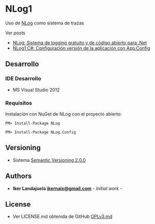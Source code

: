 # NLog1

Uso de [NLog](http://nlog-project.org/) como sistema de trazas

Ver posts 

* [NLog: Sistema de logging gratuito y de código abierto para .Net](https://ikerlandajuela.wordpress.com/2017/07/23/nlog-sistema-de-logging-gratuito-y-de-codigo-abierto-para-net/)
* [NLog1 C#: Configuración versión de la aplicación con App.Config](https://ikerlandajuela.wordpress.com/2017/08/05/nlog1-c-configuracion-version-de-la-aplicacion-con-app-config/)

## Desarrollo

### IDE Desarrollo 

* MS Visual Studio 2012


### Requisitos

Instalación con NuGet de NLog con el proyecto abierto:

```
PM> Install-Package NLog 
```

```
PM> Install-Package NLog.Config
```



## Versioning

* Sistema [Semantic Versioning 2.0.0](http://semver.org/) 

## Authors

* **Iker Landajuela <ikernaix@gmail.com>** - *Initial work* - 

## License

* Ver LICENSE.md obtenida de GitHub [GPLv3.md](https://github.com/TheFox/GPLv3.md) 